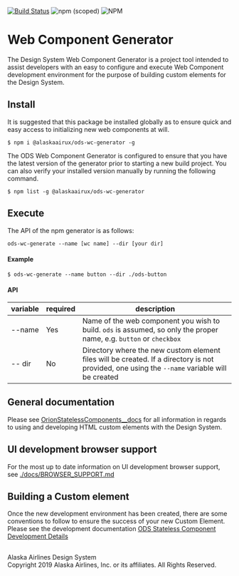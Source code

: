 [![Build Status](https://travis-ci.org/AlaskaAirlines/ODS-WC-Generator.svg?branch=master)](https://travis-ci.org/AlaskaAirlines/ODS-WC-Generator)
![npm (scoped)](https://img.shields.io/npm/v/@alaskaairux/ods-wc-generator.svg?color=orange)
![NPM](https://img.shields.io/npm/l/@alaskaairux/ods-wc-generator.svg?color=blue)

# Web Component Generator

The Design System Web Component Generator is a project tool intended to assist developers with an easy to configure and execute Web Component development environment for the purpose of building custom elements for the Design System.

## Install

It is suggested that this package be installed globally as to ensure quick and easy access to initializing new web components at will.

```shell
$ npm i @alaskaairux/ods-wc-generator -g
```

The ODS Web Component Generator is configured to ensure that you have the latest version of the generator prior to starting a new build project. You can also verify your installed version manually by running the following command.

```shell
$ npm list -g @alaskaairux/ods-wc-generator
```

## Execute

The API of the npm generator is as follows:

```
ods-wc-generate --name [wc name] --dir [your dir]
```

#### Example

```shell
$ ods-wc-generate --name button --dir ./ods-button
```

#### API

| variable | required | description |
|----|----|----|
| --name | Yes | Name of the web component you wish to build. `ods` is assumed, so only the proper name, e.g. `button` or `checkbox` |
| -- dir | No | Directory where the new custom element files will be created. If a directory is not provided, one using the `--name` variable will be created |


## General documentation

Please see [OrionStatelessComponents__docs](https://github.com/AlaskaAirlines/OrionStatelessComponents__docs) for all information in regards to using and developing HTML custom elements with the Design System.

## UI development browser support

For the most up to date information on UI development browser support, see [./docs/BROWSER_SUPPORT.md](https://github.com/AlaskaAirlines/OrionStatelessComponents__docs/blob/master/src/BROWSER_SUPPORT.md)

## Building a Custom element

Once the new development environment has been created, there are some conventions to follow to ensure the success of your new Custom Element. Please see the development documentation [ODS Stateless Component Development Details](https://github.com/AlaskaAirlines/OrionStatelessComponents__docs/blob/master/src/TECH_DETAILS.md)

##

<footer>
Alaska Airlines Design System<br>
Copyright 2019 Alaska Airlines, Inc. or its affiliates. All Rights Reserved.
</footer>
